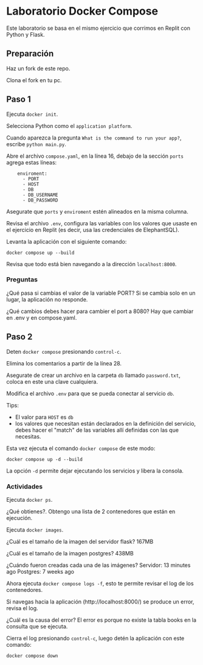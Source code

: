 # Laboratorio Docker Compose

Este laboratorio se basa en el mismo ejercicio que corrimos en Replit con Python y Flask.

## Preparación

Haz un fork de este repo.

Clona el fork en tu pc.

## Paso 1

Ejecuta `docker init`.

Selecciona Python como el `application platform`.

Cuando aparezca la pregunta `What is the command to run your app?`, escribe `python main.py`.

Abre el archivo `compose.yaml`, en la línea 16, debajo de la sección `ports` agrega estas líneas:

```
    enviroment:
      - PORT
      - HOST
      - DB
      - DB_USERNAME
      - DB_PASSWORD
```

Asegurate que `ports` y `enviroment` estén alineados en la misma columna.

Revisa el archivo `.env`, configura las variables con los valores que usaste en el ejercicio en Replit (es decir, usa las credenciales de ElephantSQL).

Levanta la aplicación con el siguiente comando:

```
docker compose up --build
```

Revisa que todo está bien navegando a la dirección `localhost:8000`.

### Preguntas

¿Qué pasa si cambias el valor de la variable PORT?
Si se cambia solo en un lugar, la aplicación no responde.

¿Qué cambios debes hacer para cambier el port a 8080?
Hay que cambiar en .env y en compose.yaml.


## Paso 2

Deten `docker compose` presionando `control-c`.

Elimina los comentarios a partir de la línea 28.

Asegurate de crear un archivo en la carpeta `db` llamado `password.txt`, coloca en este una clave cualquiera.

Modifica el archivo `.env` para que se pueda conectar al servicio `db`.

Tips: 
  - El valor para `HOST` es `db`
  - los valores que necesitan están declarados en la definición del servicio, debes hacer el "match" de las variables allí definidas con las que necesitas.

Esta vez ejecuta el comando `docker compose` de este modo:

```
docker compose up -d --build 
```

La opción `-d` permite dejar ejecutando los servicios y libera la consola.

### Actividades

Ejecuta `docker ps`. 

¿Qué obtienes?.
Obtengo una lista de 2 contenedores que están en ejecución.

Ejecuta `docker images`. 

¿Cuál es el tamaño de la imagen del servidor flask?
167MB

¿Cuál es el tamaño de la imagen postgres?
438MB

¿Cuándo fueron creadas cada una de las imágenes?
Servidor: 13 minutes ago
Postgres: 7 weeks ago

Ahora ejecuta `docker compose logs -f`, esto te permite revisar el log de los contenedores.

Si navegas hacia la aplicación (http://localhost:8000/) se produce un error, revisa el log.

¿Cuál es la causa del error?
El error es porque no existe la tabla books en la consulta que se ejecuta.

Cierra el log presionando `control-c`, luego detén la aplicación con este comando:

```
docker compose down
```

